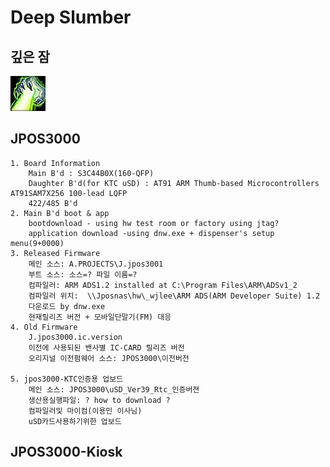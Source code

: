 # Deep Slumber

## 깊은 잠 
![깊은잠](./res/깊은잠.png)


## JPOS3000
```
1. Board Information
    Main B'd : S3C44B0X(160-QFP)
    Daughter B'd(for KTC uSD) : AT91 ARM Thumb-based Microcontrollers AT91SAM7X256 100-lead LQFP  
    422/485 B'd
2. Main B'd boot & app    
    bootdownload - using hw test room or factory using jtag?
    application download -using dnw.exe + dispenser's setup menu(9+0000)    
3. Released Firmware    
    메인 소스: A.PROJECTS\J.jpos3001
    부트 소스: 소스=? 파일 이름=?
    컴파일러: ARM ADS1.2 installed at C:\Program Files\ARM\ADSv1_2 
    컴파일러 위치:  \\Jposnas\hw\_wjlee\ARM ADS(ARM Developer Suite) 1.2
    다운로드 by dnw.exe
    현재릴리즈 버전 + 모바일단말기(FM) 대응
4. Old Firmware    
    J.jpos3000.ic.version
    이전에 사용되된 밴사별 IC-CARD 릴리즈 버전
    오리지널 이전펌웨어 소스: JPOS3000\이전버전    

5. jpos3000-KTC인증용 업보드
    메인 소스: JPOS3000\uSD_Ver39_Rtc_인증버젼
    생산용실행파일: ? how to download ?
    컴파일러및 마이컴(이용민 이사님)
    uSD카드사용하기위한 업보드

```
## JPOS3000-Kiosk
```


```


<!-- ### Input form in markdown -->

<!-- 아이디 <input type="text"  name="name"  />
비밀번호 <input type="password"  name="password" />
제출 <input type="submit" value="제출"/> -->


<script>
</script>